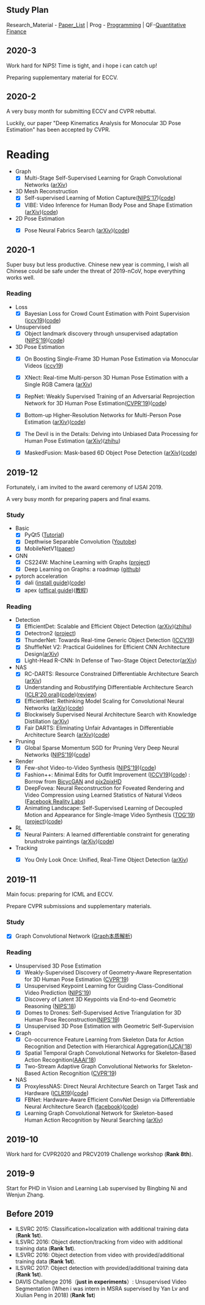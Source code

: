## Study Plan
Research_Material - [Paper_List](topics/Paper_List.md) | Prog - [Programming](topics/programming.md)
| QF-[Quantitative Finance](topics/quantitative_finace.md)

## 2020-3
Work hard for NiPS! Time is tight, and i hope i can catch up!

Preparing supplementary material for ECCV.

## 2020-2
A very busy month for submitting ECCV and CVPR rebuttal. 

Luckily, our paper "Deep Kinematics Analysis for Monocular 3D Pose Estimation" has been accepted by CVPR. 
# Reading
* Graph
    * [x] Multi-Stage Self-Supervised Learning for Graph Convolutional Networks ([arXiv](https://arxiv.org/pdf/1902.11038.pdf))
* 3D Mesh Reconstruction
    * [x] Self-supervised Learning of Motion Capture([NIPS'17](http://papers.nips.cc/paper/7108-self-supervised-learning-of-motion-capture.pdf))([code](https://github.com/htung0101/3d_smpl))
    * [x] VIBE: Video Inference for Human Body Pose and Shape Estimation ([arXiv](https://arxiv.org/pdf/1912.05656v1.pdf))([code](https://github.com/mkocabas/VIBE))
* 2D Pose Estimation
    * [x] Pose Neural Fabrics Search ([arXiv](https://arxiv.org/pdf/1909.07068.pdf))([code](https://github.com/yangsenius/PoseNFS))


## 2020-1
Super busy but less productive. Chinese new year is comming, I wish all Chinese could be safe under the threat of 2019-nCoV, hope everything works well.

### Reading
* Loss
    * [x] Bayesian Loss for Crowd Count Estimation with Point Supervision ([iccv19](https://arxiv.org/abs/1908.03684))([code](https://github.com/ZhihengCV/Bayesian-Crowd-Counting))
* Unsupervised
    * [x] Object landmark discovery through unsupervised adaptation ([NIPS'19](https://papers.nips.cc/paper/9505-object-landmark-discovery-through-unsupervised-adaptation.pdf))([code](https://github.com/ESanchezLozano/SAIC-Unsupervised-landmark-detection-NeurIPS2019))
    
* 3D Pose Estimation
    * [X] On Boosting Single-Frame 3D Human Pose Estimation via Monocular Videos ([iccv19](http://openaccess.thecvf.com/content_ICCV_2019/papers/Li_On_Boosting_Single-Frame_3D_Human_Pose_Estimation_via_Monocular_Videos_ICCV_2019_paper.pdf))
    * [x] XNect: Real-time Multi-person 3D Human Pose Estimation with a Single RGB Camera ([arXiv](https://arxiv.org/abs/1907.00837))
    * [x] RepNet: Weakly Supervised Training of an Adversarial Reprojection Network for 3D Human Pose Estimation([CVPR'19](http://openaccess.thecvf.com/content_CVPR_2019/papers/Wandt_RepNet_Weakly_Supervised_Training_of_an_Adversarial_Reprojection_Network_for_CVPR_2019_paper.pdf))([code](https://github.com/bastianwandt/RepNet))
    * [x] Bottom-up Higher-Resolution Networks for Multi-Person Pose Estimation ([arXiv](https://arxiv.org/abs/1908.10357))([code](https://github.com/HRNet/Higher-HRNet-Human-Pose-Estimation))
    * [x] The Devil is in the Details: Delving into Unbiased Data Processing for Human Pose Estimation ([arXiv](https://arxiv.org/abs/1911.07524))([zhihu](https://zhuanlan.zhihu.com/p/92525039))
    * [x] MaskedFusion: Mask-based 6D Object Pose Detection ([arXiv](https://arxiv.org/abs/1911.07771))([code](https://github.com/kroglice/MaskedFusion))   


## 2019-12
Fortunately, i am invited to the award ceremony of IJSAI 2019.

A very busy month for preparing papers and final exams.

### Study
* Basic
    * [x] PyQt5 ([Tutorial](https://build-system.fman.io/pyqt5-tutorial))
    * [X] Depthwise Separable Convolution ([Youtobe](https://www.youtube.com/watch?v=T7o3xvJLuHk))
    * [x] MobileNetV1([paper](https://arxiv.org/abs/1704.04861))
* GNN
    * [x] CS224W: Machine Learning with Graphs ([project](http://web.stanford.edu/class/cs224w/))
    * [X] Deep Learning on Graphs: a roadmap ([github](https://github.com/guillaumejaume/graph-neural-networks-roadmap))
* pytorch acceleration
    * [x] dali ([install guide](https://docs.nvidia.com/deeplearning/sdk/dali-developer-guide/docs/installation.html))([code](https://github.com/NVIDIA/DALI))
    * [x] apex ([offical guide](https://nvidia.github.io/apex/index.html))([教程](https://chenyue.top/2019/05/21/%E5%B7%A5%E7%A8%8B-%E4%BA%94-apex%E6%B7%B7%E5%90%88%E7%B2%BE%E5%BA%A6%E5%8A%A0%E9%80%9F/))

### Reading

* Detection
    * [x] EfficientDet: Scalable and Efficient Object Detection ([arXiv](https://arxiv.org/abs/1911.09070))([zhihu](https://zhuanlan.zhihu.com/p/93241232))
    * [x] Detectron2 ([project](https://github.com/facebookresearch/detectron2))
    * [x] ThunderNet: Towards Real-time Generic Object Detection ([ICCV19](https://arxiv.org/pdf/1903.11752.pdf))
    * [x] ShuffleNet V2: Practical Guidelines for Efficient CNN Architecture Design([arXiv](https://arxiv.org/pdf/1807.11164.pdf))
    * [x] Light-Head R-CNN: In Defense of Two-Stage Object Detector([arXiv](https://arxiv.org/pdf/1711.07264.pdf))
* NAS
    * [x] RC-DARTS: Resource Constrained Differentiable Architecture Search ([arXiv](https://arxiv.org/abs/1912.12814))
    * [x] Understanding and Robustifying Differentiable Architecture Search ([ICLR'20 oral](https://openreview.net/pdf?id=H1gDNyrKDS))([code](https://github.com/MetaAnonym/RobustDARTS))([review](https://openreview.net/forum?id=H1gDNyrKDS))
    * [x] EfficientNet: Rethinking Model Scaling for Convolutional Neural Networks ([arXiv](https://arxiv.org/pdf/1905.11946.pdf))([code](https://github.com/tensorflow/tpu/tree/master/models/official/efficientnet))
    * [x] Blockwisely Supervised Neural Architecture Search with Knowledge Distillation ([arXiv](https://128.84.21.199/abs/1911.13053))
    * [x] Fair DARTS: Eliminating Unfair Advantages in Differentiable Architecture Search ([arXiv](https://arxiv.org/abs/1911.12126))([code](https://github.com/xiaomi-automl/fairdarts))
* Pruning
    * [x] Global Sparse Momentum SGD for Pruning Very Deep Neural Networks ([NIPS'19](https://arxiv.org/pdf/1909.12778v3.pdf))([code](https://github.com/DingXiaoH/ACNet))
* Render
    * [x] Few-shot Video-to-Video Synthesis ([NIPS'19](https://arxiv.org/pdf/1910.12713.pdf))([code](https://github.com/NVlabs/few-shot-vid2vid))
    * [x] Fashion++: Minimal Edits for Outfit Improvement ([ICCV19](https://arxiv.org/abs/1904.09261))([code](https://github.com/facebookresearch/FashionPlus)) : Borrow from [BicycGAN](https://github.com/junyanz/BicycleGAN) and [pix2pixHD](https://github.com/NVIDIA/pix2pixHD)
    * [x] DeepFovea: Neural Reconstruction for Foveated Rendering and Video Compression using Learned Statistics of Natural Videos ([Facebook Reality Labs](https://research.fb.com/wp-content/uploads/2019/11/DeepFovea-Neural-Reconstruction-for-Foveated-Rendering-and-Video-Compression-using-Learned-Statistics-of-Natural-Videos.pdf?))
    * [x] Animating Landscape: Self-Supervised Learning of Decoupled Motion and Appearance for Single-Image Video Synthesis ([TOG'19](http://www.cgg.cs.tsukuba.ac.jp/~endo/projects/AnimatingLandscape/animating_landscape_siga19.pdf))([project](http://www.cgg.cs.tsukuba.ac.jp/~endo/projects/AnimatingLandscape/))([code](https://github.com/endo-yuki-t/Animating-Landscape))
* RL
    * [x] Neural Painters: A learned differentiable constraint for generating brushstroke paintings ([arXiv](https://arxiv.org/pdf/1904.08410v2.pdf))([code](https://github.com/reiinakano/neural-painters))
* Tracking
    * [x] You Only Look Once: Unified, Real-Time Object Detection ([arXiv](https://arxiv.org/abs/1506.02640))



## 2019-11
Main focus: preparing for ICML and ECCV.

Prepare CVPR submissions and supplementary materials.
### Study
* [X] Graph Convolutional Network ([Graph本质解析](https://www.zhihu.com/question/54504471))

### Reading
* Unsupervised 3D Pose Estimation
    * [X] Weakly-Supervised Discovery of Geometry-Aware Representation for 3D Human Pose Estimation ([CVPR'19](http://openaccess.thecvf.com/content_CVPR_2019/papers/Chen_Weakly-Supervised_Discovery_of_Geometry-Aware_Representation_for_3D_Human_Pose_Estimation_CVPR_2019_paper.pdf))
    * [X] Unsupervised Keypoint Learning for Guiding Class-Conditional Video Prediction ([NIPS'19](https://openreview.net/pdf?id=rkl-dNHl8B))
    * [X] Discovery of Latent 3D Keypoints via End-to-end Geometric Reasoning ([NIPS'18](https://arxiv.org/abs/1807.03146))
    * [X] Domes to Drones: Self-Supervised Active Triangulation for 3D Human Pose Reconstruction([NIPS'19](http://papers.nips.cc/paper/8646-domes-to-drones-self-supervised-active-triangulation-for-3d-human-pose-reconstruction.pdf))
    * [X] Unsupervised 3D Pose Estimation with Geometric Self-Supervision
* Graph
    * [X] Co-occurrence Feature Learning from Skeleton Data for Action Recognition and Detection with Hierarchical Aggregation([IJCAI'18](https://arxiv.org/abs/1804.06055))
    * [X] Spatial Temporal Graph Convolutional Networks for Skeleton-Based Action Recognition([AAAI'18](https://arxiv.org/pdf/1801.07455.pdf))
    * [X] Two-Stream Adaptive Graph Convolutional Networks for Skeleton-Based Action Recognition ([CVPR'19](https://zpascal.net/cvpr2019/Shi_Two-Stream_Adaptive_Graph_Convolutional_Networks_for_Skeleton-Based_Action_Recognition_CVPR_2019_paper.pdf))
* NAS
    * [X] ProxylessNAS: Direct Neural Architecture Search on Target Task and Hardware ([ICLR19](https://arxiv.org/pdf/1812.00332.pdf))([code](https://github.com/mit-han-lab/ProxylessNAS))
    * [X] FBNet: Hardware-Aware Efficient ConvNet Design via Differentiable Neural Architecture Search ([facebook](https://arxiv.org/abs/1812.03443))([code](https://github.com/AnnaAraslanova/FBNet))
    * [X] Learning Graph Convolutional Network for Skeleton-based Human Action Recognition by Neural Searching ([arXiv](https://arxiv.org/abs/1911.04131))

## 2019-10
Work hard for CVPR2020 and PRCV2019 Challenge workshop (**Rank 8th**).

## 2019-9
Start for PHD in Vision and Learning Lab supervised by Bingbing Ni and Wenjun Zhang.

## Before 2019
* ILSVRC 2015: Classification+localization with additional training data (**Rank 1st**). 
* ILSVRC 2016: Object detection/tracking from video with additional training data (**Rank 1st**). 
* ILSVRC 2016: Object detection from video with provided/additional training data (**Rank 1st**). 
* ILSVRC 2017: Object detection with provided/additional training data (**Rank 1st**). 
* DAVIS Challenge 2016（**just in experiments**）: Unsupervised Video Segmentation (When i was intern in MSRA supervised by  Yan Lv and Xiulian Peng in 2018) (**Rank 1st**)